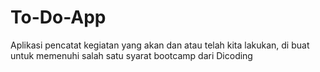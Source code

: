 # To-Do-App
Aplikasi pencatat kegiatan yang akan dan atau telah kita lakukan, di buat untuk memenuhi salah satu syarat bootcamp dari Dicoding
